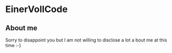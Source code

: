 # EinerVollCode
## About me
Sorry to disappoint you but I am not willing to disclose a lot a bout me at this time :-}
